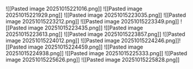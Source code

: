 ![[Pasted image 20251015221016.png]]
![[Pasted image 20251015221929.png]]
![[Pasted image 20251015223035.png]]
![[Pasted image 20251015223212.png]]
![[Pasted image 20251015223349.png]]
![[Pasted image 20251015223435.png]]
![[Pasted image 20251015223613.png]]
![[Pasted image 20251015223857.png]]
![[Pasted image 20251015224012.png]]
![[Pasted image 20251015224246.png]]![[Pasted image 20251015224459.png]]
![[Pasted image 20251015224938.png]]
![[Pasted image 20251015225333.png]]
![[Pasted image 20251015225626.png]]
![[Pasted image 20251015225828.png]]
